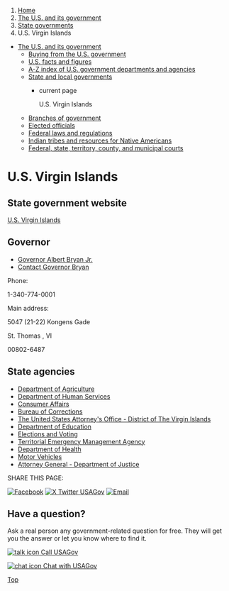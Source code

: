 1. [Home](/)
2. [The U.S. and its government](/about-the-us)
3. [State governments](/state-governments)
4. U.S. Virgin Islands

* [The U.S. and its government](/about-the-us)
  + [Buying from the U.S. government](/buy-from-government)
  + [U.S. facts and figures](/facts-figures)
  + [A-Z index of U.S. government departments and agencies](/agency-index)
  + [State and local governments](/state-local-governments)
    - current page

      U.S. Virgin Islands
  + [Branches of government](/branches-of-government)
  + [Elected officials](/elected-officials)
  + [Federal laws and regulations](/laws-and-regulations)
  + [Indian tribes and resources for Native Americans](/tribes)
  + [Federal, state, territory, county, and municipal courts](/courts)

U.S. Virgin Islands
===================

State government website
------------------------

[U.S. Virgin Islands](https://www.vi.gov/)

Governor
--------

* [Governor Albert Bryan Jr.](https://www.vi.gov/governor-bryan/)
* [Contact Governor Bryan](https://www.vi.gov/contact/)

Phone:

1-340-774-0001

Main address:

5047 (21-22) Kongens Gade
  

St. Thomas
,
VI

00802-6487

State agencies
--------------

* [Department of Agriculture](https://www.vifresh.com/)
* [Department of Human Services](http://www.dhs.gov.vi/)
* [Consumer Affairs](https://www.dlca.vi.gov/consumeraffairs/)
* [Bureau of Corrections](https://boc.vi.gov/)
* [The United States Attorney's Office - District of The Virgin Islands](https://www.justice.gov/usao-vi)
* [Department of Education](https://vide.vi/)
* [Elections and Voting](https://vivote.gov/)
* [Territorial Emergency Management Agency](https://vitema.vi.gov/)
* [Department of Health](https://doh.vi.gov/)
* [Motor Vehicles](https://bmv.vi.gov/)
* [Attorney General - Department of Justice](https://usvidoj.com/)

SHARE THIS PAGE:

[![Facebook](/themes/custom/usagov/images/social-media-icons/Facebook_Icon.svg)](https://www.facebook.com/sharer/sharer.php?u=https://www.usa.gov/states/u-s-virgin-islands&v=3)
[![X Twitter USAGov](/themes/custom/usagov/images/social-media-icons/X_Twitter_Icon.svg?version=2)](https://twitter.com/intent/tweet?source=webclient&text=https://www.usa.gov/states/u-s-virgin-islands)
[![Email](/themes/custom/usagov/images/social-media-icons/Email_Icon.svg?version=2)](mailto:?subject=https://www.usa.gov/states/u-s-virgin-islands)

Have a question?
----------------

Ask a real person any government-related question for free. They will get you the answer or let you know where to find it.

[![talk icon](/themes/custom/usagov/images/ICONS_talk.png)
Call USAGov](/phone)

[![chat icon](/themes/custom/usagov/images/ICONS_chat.png)
Chat with USAGov](/chat)

[Top](#main-content)